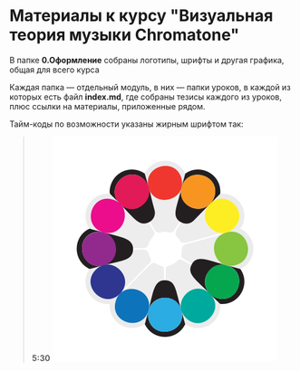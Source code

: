 # Материалы к курсу "Визуальная теория музыки Chromatone"

В папке **0.Оформление** собраны логотипы, шрифты и другая графика, общая для всего курса

Каждая папка — отдельный модуль, в них — папки уроков, в каждой из которых есть файл **index.md**, где собраны тезисы каждого из уроков, плюс ссылки на материалы, приложенные рядом.

Тайм-коды по возможности указаны жирным шрифтом так:

> **5:30**
> ![](./0.%20Оформление/логотип/circle.svg)